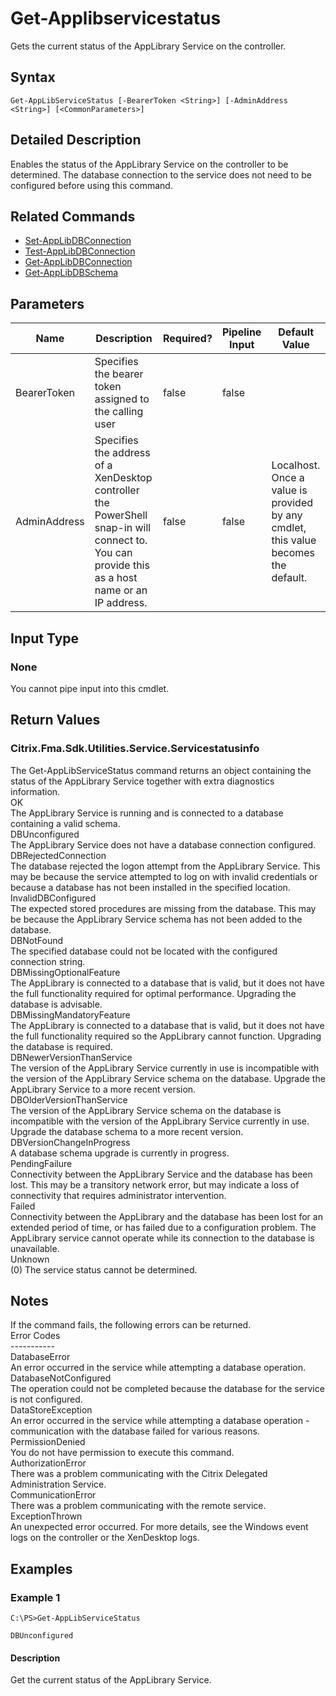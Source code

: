 ﻿
# Get-Applibservicestatus
Gets the current status of the AppLibrary Service on the controller.
## Syntax
```
Get-AppLibServiceStatus [-BearerToken <String>] [-AdminAddress <String>] [<CommonParameters>]
```
## Detailed Description
Enables the status of the AppLibrary Service on the controller to be determined. The database connection to the service does not need to be configured before using this command.


## Related Commands

* [Set-AppLibDBConnection](./Set-AppLibDBConnection/)
* [Test-AppLibDBConnection](./Test-AppLibDBConnection/)
* [Get-AppLibDBConnection](./Get-AppLibDBConnection/)
* [Get-AppLibDBSchema](./Get-AppLibDBSchema/)
## Parameters
| Name   | Description | Required? | Pipeline Input | Default Value |
| --- | --- | --- | --- | --- |
| BearerToken | Specifies the bearer token assigned to the calling user | false | false |  |
| AdminAddress | Specifies the address of a XenDesktop controller the PowerShell snap-in will connect to. You can provide this as a host name or an IP address. | false | false | Localhost. Once a value is provided by any cmdlet, this value becomes the default. |

## Input Type

### None
You cannot pipe input into this cmdlet.
## Return Values

### Citrix.Fma.Sdk.Utilities.Service.Servicestatusinfo
The Get-AppLibServiceStatus command returns an object containing the status of the AppLibrary Service together with extra diagnostics information.<br>OK<br>    The AppLibrary Service is running and is connected to a database containing a valid schema.<br>DBUnconfigured<br>    The AppLibrary Service does not have a database connection configured.<br>DBRejectedConnection<br>    The database rejected the logon attempt from the AppLibrary Service.  This may be because the service attempted to log on with invalid credentials or because a database has not been installed in the specified location.<br>InvalidDBConfigured<br>    The expected stored procedures are missing from the database.  This may be because the AppLibrary Service schema has not been added to the database.<br>DBNotFound<br>    The specified database could not be located with the configured connection string.<br>DBMissingOptionalFeature<br>    The AppLibrary is connected to a database that is valid, but it does not have the full functionality required for optimal performance. Upgrading the database is advisable.<br>DBMissingMandatoryFeature<br>    The AppLibrary is connected to a database that is valid, but it does not have the full functionality required so the AppLibrary cannot function. Upgrading the database is required.<br>DBNewerVersionThanService<br>    The version of the AppLibrary Service currently in use is incompatible with the version of the AppLibrary Service schema on the database.  Upgrade the AppLibrary Service to a more recent version.<br>DBOlderVersionThanService<br>    The version of the AppLibrary Service schema on the database is incompatible with the version of the AppLibrary Service currently in use.  Upgrade the database schema to a more recent version.<br>DBVersionChangeInProgress<br>    A database schema upgrade is currently in progress.<br>PendingFailure<br>    Connectivity between the AppLibrary Service and the database has been lost. This may be a transitory network error, but may indicate a loss of connectivity that requires administrator intervention.<br>Failed<br>    Connectivity between the AppLibrary and the database has been lost for an extended period of time, or has failed due to a configuration problem. The AppLibrary service cannot operate while its connection to the database is unavailable.<br>Unknown<br>    (0) The service status cannot be determined.
## Notes
If the command fails, the following errors can be returned.<br>    Error Codes<br>    -----------<br>    DatabaseError<br>        An error occurred in the service while attempting a database operation.<br>    DatabaseNotConfigured<br>        The operation could not be completed because the database for the service is not configured.<br>    DataStoreException<br>        An error occurred in the service while attempting a database operation - communication with the database failed for various reasons.<br>    PermissionDenied<br>        You do not have permission to execute this command.<br>    AuthorizationError<br>        There was a problem communicating with the Citrix Delegated Administration Service.<br>    CommunicationError<br>        There was a problem communicating with the remote service.<br>    ExceptionThrown<br>        An unexpected error occurred.  For more details, see the Windows event logs on the controller or the XenDesktop logs.
## Examples

### Example 1
```
C:\PS>Get-AppLibServiceStatus

DBUnconfigured
```
#### Description
Get the current status of the AppLibrary Service.
